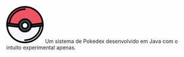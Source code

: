 <img src="Images/pokebola_two.png" width="100" height="100">
Um sistema de Pokedex desenvolvido em Java com o intuito experimental apenas.
